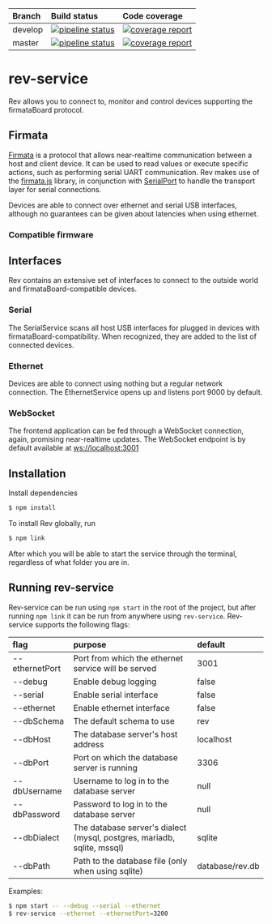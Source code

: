 |Branch|Build status|Code coverage|
|:---- |:---------- |:----------- |
|develop|[![pipeline status](https://gitlab.com/daftfox/rev-service/badges/develop/pipeline.svg)](https://gitlab.com/daftfox/rev-service/pipelines)|[![coverage report](https://gitlab.com/daftfox/rev-service/badges/develop/coverage.svg)](https://gitlab.com/daftfox/rev-service/commits/develop)|
|master|[![pipeline status](https://gitlab.com/daftfox/rev-service/badges/master/pipeline.svg)](https://gitlab.com/daftfox/rev-service/pipelines)|[![coverage report](https://gitlab.com/daftfox/rev-service/badges/master/coverage.svg)](https://gitlab.com/daftfox/rev-service/commits/master)|

# rev-service
Rev allows you to connect to, monitor and control devices supporting the
firmataBoard protocol.

## Firmata
[Firmata](http://firmata.org/wiki/Main_Page) is a protocol that allows
near-realtime communication between a host and client device. It can be used to read values or execute specific actions, such as performing
serial UART communication. Rev makes use of the [firmata.js](https://github.com/firmata/firmata.js/tree/master/packages/firmata.js) library, 
in conjunction with [SerialPort](https://www.npmjs.com/package/serialport) to handle the transport layer for serial connections.

Devices are able to connect over ethernet and serial USB interfaces, although no guarantees can be given about latencies when using ethernet.

### Compatible firmware

## Interfaces
Rev contains an extensive set of interfaces to connect to the outside world and firmataBoard-compatible devices.

### Serial
The SerialService scans all host USB interfaces for plugged in devices with firmataBoard-compatibility. When recognized, they are added to the list of connected devices.

### Ethernet
Devices are able to connect using nothing but a regular network connection. The EthernetService opens up and listens port 9000 by default.

### WebSocket
The frontend application can be fed through a WebSocket connection, again, promising near-realtime updates.
The WebSocket endpoint is by default available at <ws://localhost:3001>

## Installation
Install dependencies
```sh
$ npm install
```

To install Rev globally, run
```sh
$ npm link
```
After which you will be able to start the service through the terminal, regardless of what folder you are in.

## Running rev-service
Rev-service can be run using `npm start` in the root of the project, but after running `npm link` it can be run from anywhere
using `rev-service`. Rev-service supports the following flags:

|      flag      |      purpose       |    default   |
|:-------------- |:------------------ |:------------ |
| --ethernetPort | Port from which the ethernet service will be served | 3001 |
| --debug        | Enable debug logging | false |
| --serial       | Enable serial interface | false |
| --ethernet     | Enable ethernet interface | false |
| --dbSchema     | The default schema to use | rev |
| --dbHost       | The database server's host address | localhost |
| --dbPort       | Port on which the database server is running | 3306 |
| --dbUsername   | Username to log in to the database server | null |
| --dbPassword   | Password to log in to the database server | null |
| --dbDialect    | The database server's dialect (mysql, postgres, mariadb, sqlite, mssql) | sqlite |
| --dbPath       | Path to the database file (only when using sqlite) | database/rev.db |

Examples:
```sh
$ npm start -- --debug --serial --ethernet
$ rev-service --ethernet --ethernetPort=3200
```
